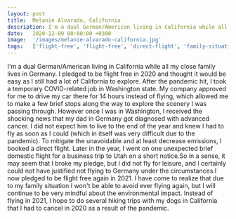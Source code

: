 ```yaml
---
layout: post
title:  Melanie Alvarado, California
description: I'm a dual German/American living in California while all my close family lives in Germany. I pledged to be flight free in 2020 and thought it would b...
date:   2020-12-09 00:00:00 +0300
image:  '/images/melanie-alvarado-california.jpg'
tags:   ['flight-free', 'flight-free', 'direct-flight', 'family-situation', 'temporary-covid', 'short-notice', 'shocking-news', 'related-job']
---
```

I'm a dual German/American living in California while all my close family lives in Germany. I pledged to be flight free in 2020 and thought it would be easy as I still had a lot of California to explore. After the pandemic hit, I took a temporary COVID-related job in Washington state. My company approved for me to drive my car there for 14 hours instead of flying, which allowed me to make a few brief stops along the way to explore the scenery I was passing through. However once I was in Washington, I received the shocking news that my dad in Germany got diagnosed with advanced cancer. I did not expect him to live to the end of the year and knew I had to fly as soon as I could (which in itself was very difficult due to the pandemic). To mitigate the unavoidable and at least decrease emissions, I booked a direct flight. Later in the year, I went on one unexpected brief domestic flight for a business trip to Utah on a short notice.So in a sense, it may seem that I broke my pledge, but I did not fly for leisure, and I certainly could not have justified not flying to Germany under the circumstances.I now pledged to be flight free again in 2021. I have come to realize that due to my family situation I won't be able to avoid ever flying again, but I will continue to be very mindful about the environmental impact. Instead of flying in 2021, I hope to do several hiking trips with my dogs in California that I had to cancel in 2020 as a result of the pandemic.

